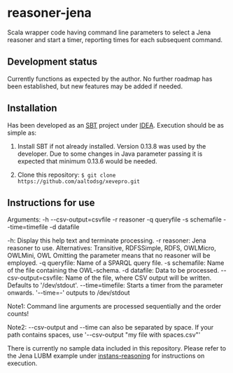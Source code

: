 # reasoner-jena

Scala wrapper code having command line parameters to select a Jena reasoner and start a timer, reporting times for each subsequent command.

## Development status

Currently functions as expected by the author. No further roadmap has been established, but new features may be added if needed.

## Installation

Has been developed as an [SBT](http://www.scala-sbt.org/) project under [IDEA](https://www.jetbrains.com/idea/). Execution should be as simple as:

1) Install SBT if not already installed. Version 0.13.8 was used by
the developer. Due to some changes in Java parameter passing it is
expected that minimum 0.13.6 would be needed.

2) Clone this repository: `$ git clone https://github.com/aaltodsg/xevepro.git`

## Instructions for use

Arguments: -h --csv-output=csvfile -r reasoner -q queryfile -s schemafile --time=timefile -d datafile

-h: Display this help text and terminate processing.
-r reasoner: Jena reasoner to use. Alternatives: Transitive, RDFSSimple, RDFS, OWLMicro, OWLMini, OWL
   Omitting the parameter means that no reasoner will be employed.
-q queryfile: Name of a SPARQL query file.
-s schemafile: Name of the file containing the OWL-schema.
-d datafile: Data to be processed.
--csv-output=csvfile: Name of the file, where CSV output will be written.
   Defaults to '/dev/stdout'.
--time=timefile: Starts a timer from the parameter onwards. '--time=-' outputs to /dev/stdout

Note1: Command line arguments are processed sequentially and the order counts!

Note2: --csv-output and --time can also be separated by space. If your
path contains spaces, use '--csv-output "my file with spaces.csv"'

There is currently no sample data included in this repository. Please
refer to the Jena LUBM example under
[instans-reasoning](https://github.com/aaltodsg/instans-reasoning) for
instructions on execution.
